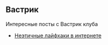 ## Вастрик

Интересные посты с Вастрик клуба

- [Неэтичные лайфхаки в интернете](Неэтичные%20лайфхаки%20в%20интернете.md)